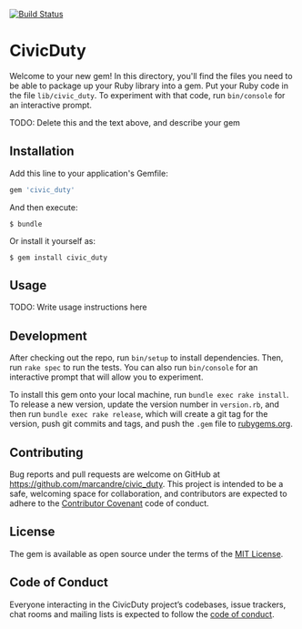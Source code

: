 [![Build Status](https://travis-ci.org/marcandre/civic_duty.svg?branch=master)](https://travis-ci.org/marcandre/civic_duty)

# CivicDuty

Welcome to your new gem! In this directory, you'll find the files you need to be able to package up your Ruby library into a gem. Put your Ruby code in the file `lib/civic_duty`. To experiment with that code, run `bin/console` for an interactive prompt.

TODO: Delete this and the text above, and describe your gem

## Installation

Add this line to your application's Gemfile:

```ruby
gem 'civic_duty'
```

And then execute:

    $ bundle

Or install it yourself as:

    $ gem install civic_duty

## Usage

TODO: Write usage instructions here

## Development

After checking out the repo, run `bin/setup` to install dependencies. Then, run `rake spec` to run the tests. You can also run `bin/console` for an interactive prompt that will allow you to experiment.

To install this gem onto your local machine, run `bundle exec rake install`. To release a new version, update the version number in `version.rb`, and then run `bundle exec rake release`, which will create a git tag for the version, push git commits and tags, and push the `.gem` file to [rubygems.org](https://rubygems.org).

## Contributing

Bug reports and pull requests are welcome on GitHub at https://github.com/marcandre/civic_duty. This project is intended to be a safe, welcoming space for collaboration, and contributors are expected to adhere to the [Contributor Covenant](http://contributor-covenant.org) code of conduct.

## License

The gem is available as open source under the terms of the [MIT License](https://opensource.org/licenses/MIT).

## Code of Conduct

Everyone interacting in the CivicDuty project’s codebases, issue trackers, chat rooms and mailing lists is expected to follow the [code of conduct](https://github.com/marcandre/civic_duty/blob/master/CODE_OF_CONDUCT.md).
